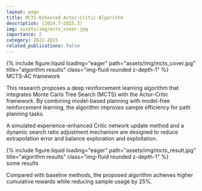 ```yaml
---
layout: page
title: MCTS-Enhanced Actor-Critic Algorithm
description: (2024.7-2025.3)
img: assets/img/mcts_cover.jpg
importance: 2
category: 2022-2025
related_publications: false
---
```


<div class="row">
    <div class="col-sm mt-3 mt-md-0">
        {% include figure.liquid loading="eager" path="assets/img/mcts_cover.jpg" title="algorithm results" class="img-fluid rounded z-depth-1" %}
    </div>
</div>
<div class="caption">
    MCTS-AC framework
</div>

This research proposes a deep reinforcement learning algorithm that integrates Monte Carlo Tree Search (MCTS) with the Actor-Critic framework. By combining model-based planning with model-free reinforcement learning, the algorithm improves sample efficiency for path planning tasks.

A simulated experience-enhanced Critic network update method and a dynamic search ratio adjustment mechanism are designed to reduce extrapolation error and balance exploration and exploitation.

<div class="row">
    <div class="col-sm-8 col-md-6 mx-auto">
        {% include figure.liquid loading="eager" path="assets/img/mcts_result.jpg" title="algorithm results" class="img-fluid rounded z-depth-1" %}
    </div>
</div>
<div class="caption">
    some results
</div>

Compared with baseline methods, the proposed algorithm achieves higher cumulative rewards while reducing sample usage by 25%.
